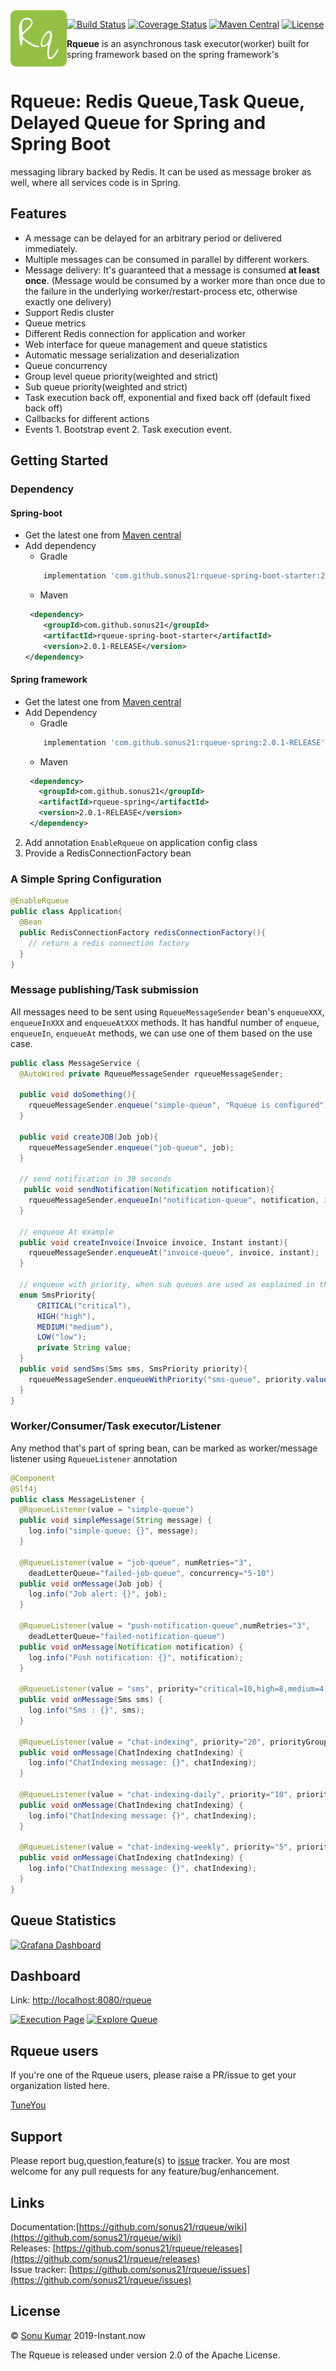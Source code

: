 <div>
   <img  align="left" src="https://raw.githubusercontent.com/sonus21/rqueue/master/rqueue/src/main/resources/public/rqueue/img/android-chrome-192x192.png" alt="Rqueue Logo" width="90">
   <h1 style="float:left">Rqueue: Redis Queue,Task Queue, Delayed Queue for Spring and Spring Boot</h1>
</div>

[![Build Status](https://travis-ci.org/sonus21/rqueue.svg?branch=master)](https://travis-ci.org/sonus21/rqueue)
[![Coverage Status](https://coveralls.io/repos/github/sonus21/rqueue/badge.svg?branch=master)](https://coveralls.io/github/sonus21/rqueue?branch=master)
[![Maven Central](https://img.shields.io/maven-central/v/com.github.sonus21/rqueue)](https://repo1.maven.org/maven2/com/github/sonus21/rqueue)
[![License](https://img.shields.io/badge/License-Apache%202.0-blue.svg)](LICENSE)

**Rqueue** is an asynchronous task executor(worker) built for spring framework based on the spring framework's messaging library backed by Redis. It can be used as message broker as well, where all services code is in Spring.

## Features

* A message can be delayed for an arbitrary period or delivered immediately.
* Multiple messages can be consumed in parallel by different workers.
* Message delivery: It's guaranteed that a message is consumed **at least once**.  (Message would be consumed by a worker more than once due to the failure in the underlying worker/restart-process etc, otherwise exactly one delivery)
* Support Redis cluster
* Queue metrics
* Different Redis connection for application and worker
* Web interface for queue management and queue statistics
* Automatic message serialization and deserialization
* Queue concurrency
* Group level queue priority(weighted and strict)
* Sub queue priority(weighted and strict)
* Task execution back off, exponential and fixed back off (default fixed back off)
* Callbacks for different actions
* Events 1. Bootstrap event 2. Task execution event.

## Getting Started

### Dependency 

#### Spring-boot
* Get the latest one from [Maven central](https://search.maven.org/search?q=g:com.github.sonus21%20AND%20a:rqueue-spring-boot-starter)
* Add dependency
    * Gradle
    ```groovy
        implementation 'com.github.sonus21:rqueue-spring-boot-starter:2.0.1-RELEASE'
    ```
    * Maven
    ```xml
     <dependency>
        <groupId>com.github.sonus21</groupId>
        <artifactId>rqueue-spring-boot-starter</artifactId>
        <version>2.0.1-RELEASE</version>
    </dependency>
    ```
    
#### Spring framework
* Get the latest one from [Maven central](https://search.maven.org/search?q=g:com.github.sonus21%20AND%20a:rqueue-spring)
* Add Dependency
    * Gradle
    ```groovy
        implementation 'com.github.sonus21:rqueue-spring:2.0.1-RELEASE'
    ```
    * Maven
    ```xml
     <dependency>
       <groupId>com.github.sonus21</groupId>
       <artifactId>rqueue-spring</artifactId>
       <version>2.0.1-RELEASE</version>
     </dependency>
    ```
    
2. Add annotation `EnableRqueue` on application config class
3. Provide a RedisConnectionFactory bean

### A Simple Spring Configuration
```java
@EnableRqueue
public class Application{
  @Bean
  public RedisConnectionFactory redisConnectionFactory(){
    // return a redis connection factory
  }
}
```

### Message publishing/Task submission
All messages need to be sent using `RqueueMessageSender` bean's `enqueueXXX`, `enqueueInXXX` and `enqueueAtXXX` methods.
It has handful number of `enqueue`, `enqueueIn`, `enqueueAt` methods, we can use one of them based on the use case.

```java
public class MessageService {
  @AutoWired private RqueueMessageSender rqueueMessageSender;
  
  public void doSomething(){
    rqueueMessageSender.enqueue("simple-queue", "Rqueue is configured");
  }
  
  public void createJOB(Job job){
    rqueueMessageSender.enqueue("job-queue", job);
  }
  
  // send notification in 30 seconds
   public void sendNotification(Notification notification){
    rqueueMessageSender.enqueueIn("notification-queue", notification, 30*1000L);
  }
  
  // enqueue At example
  public void createInvoice(Invoice invoice, Instant instant){
    rqueueMessageSender.enqueueAt("invoice-queue", invoice, instant);
  }
  
  // enqueue with priority, when sub queues are used as explained in the queue priority section.
  enum SmsPriority{
      CRITICAL("critical"),
      HIGH("high"),
      MEDIUM("medium"),
      LOW("low");
      private String value;
  } 
  public void sendSms(Sms sms, SmsPriority priority){
    rqueueMessageSender.enqueueWithPriority("sms-queue", priority.value(), sms);
  }
}
```


### Worker/Consumer/Task executor/Listener
Any method that's part of spring bean, can be marked as worker/message listener using `RqueueListener` annotation

```java
@Component
@Slf4j
public class MessageListener {
  @RqueueListener(value = "simple-queue")
  public void simpleMessage(String message) {
    log.info("simple-queue: {}", message);
  }

  @RqueueListener(value = "job-queue", numRetries="3", 
    deadLetterQueue="failed-job-queue", concurrency="5-10")
  public void onMessage(Job job) {
    log.info("Job alert: {}", job);
  }
  
  @RqueueListener(value = "push-notification-queue",numRetries="3", 
    deadLetterQueue="failed-notification-queue")
  public void onMessage(Notification notification) {
    log.info("Push notification: {}", notification);
  }
  
  @RqueueListener(value = "sms", priority="critical=10,high=8,medium=4,low=1")
  public void onMessage(Sms sms) {
    log.info("Sms : {}", sms);
  }
  
  @RqueueListener(value = "chat-indexing", priority="20", priorityGroup="chat")
  public void onMessage(ChatIndexing chatIndexing) {
    log.info("ChatIndexing message: {}", chatIndexing);
  }
  
  @RqueueListener(value = "chat-indexing-daily", priority="10", priorityGroup="chat")
  public void onMessage(ChatIndexing chatIndexing) {
    log.info("ChatIndexing message: {}", chatIndexing);
  }
  
  @RqueueListener(value = "chat-indexing-weekly", priority="5", priorityGroup="chat")
  public void onMessage(ChatIndexing chatIndexing) {
    log.info("ChatIndexing message: {}", chatIndexing);
  }
}
```

## Queue Statistics
[![Grafana Dashboard](https://raw.githubusercontent.com/sonus21/rqueue/master/docs/static/grafana-dashboard.png)](https://raw.githubusercontent.com/sonus21/rqueue/master/docs/static/grafana-dashboard.png)


## Dashboard
Link: [http://localhost:8080/rqueue](http://localhost:8080/rqueue)

[![Execution Page](https://raw.githubusercontent.com/sonus21/rqueue/master/docs/static/stats-graph.png)](https://raw.githubusercontent.com/sonus21/rqueue/master/docs/static/stats-graph.png)
[![Explore Queue](https://raw.githubusercontent.com/sonus21/rqueue/master/docs/static/queue-explore.png)](https://raw.githubusercontent.com/sonus21/rqueue/master/docs/static/queue-explore.png)

## Rqueue users
If you're one of the Rqueue users, please raise a PR/issue to get your organization listed here.

[TuneYou](https://tuneyou.com/)

## Support
Please report bug,question,feature(s) to [issue](https://github.com/sonus21/rqueue/issues/new/choose) tracker. You are most welcome for any pull requests for any feature/bug/enhancement.

## Links
Documentation:[https://github.com/sonus21/rqueue/wiki](https://github.com/sonus21/rqueue/wiki) <br/>
Releases: [https://github.com/sonus21/rqueue/releases](https://github.com/sonus21/rqueue/releases) <br/>
Issue tracker: [https://github.com/sonus21/rqueue/issues](https://github.com/sonus21/rqueue/issues) <br/>

## License
© [Sonu Kumar](mailto:sonunitw12@gmail.com) 2019-Instant.now

The Rqueue is released under version 2.0 of the Apache License.

